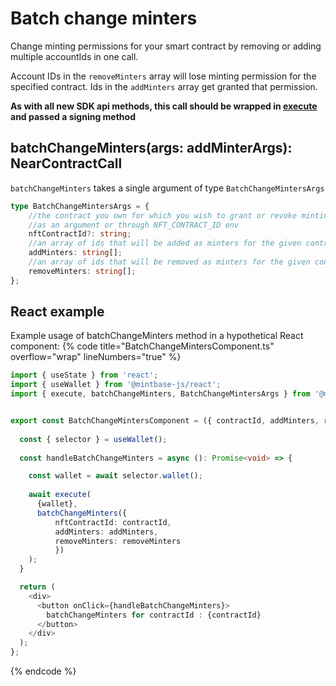 
# Batch change minters

Change minting permissions for your smart contract by removing or adding multiple accountIds in one call.

Account IDs in the `removeMinters` array will lose minting permission for the specified contract. Ids in the `addMinters` array get granted that permission.

**As with all new SDK api methods, this call should be wrapped in [execute](../#execute) and passed a signing method**

## batchChangeMinters(args: addMinterArgs): NearContractCall

`batchChangeMinters` takes a single argument of type `BatchChangeMintersArgs`

```typescript
type BatchChangeMintersArgs = {
    //the contract you own for which you wish to grant or revoke minting access
    //as an argument or through NFT_CONTRACT_ID env
    nftContractId?: string;
    //an array of ids that will be added as minters for the given contractId, if nothing is provided no minters will be added
    addMinters: string[];
    //an array of ids that will be removed as minters for the given contractId, if nothing is provided no minters will be added
    removeMinters: string[];
};
```
## React example

Example usage of batchChangeMinters method in a hypothetical React component:
{% code title="BatchChangeMintersComponent.ts" overflow="wrap" lineNumbers="true" %}

```typescript
import { useState } from 'react';
import { useWallet } from '@mintbase-js/react';
import { execute, batchChangeMinters, BatchChangeMintersArgs } from '@mintbase-js/sdk';


export const BatchChangeMintersComponent = ({ contractId, addMinters, removeMinters }: BatchChangeMintersArgs): JSX.Element => {
  
  const { selector } = useWallet();
  
  const handleBatchChangeMinters = async (): Promise<void> => {

    const wallet = await selector.wallet();
    
    await execute(
      {wallet},
      batchChangeMinters({ 
          nftContractId: contractId,
          addMinters: addMinters, 
          removeMinters: removeMinters 
          })
    );
  }

  return (
    <div>
      <button onClick={handleBatchChangeMinters}>
        batchChangeMinters for contractId : {contractId}
      </button>
    </div>
  );
};
```
{% endcode %}